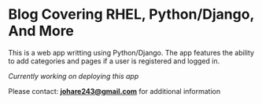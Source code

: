 # Blog Covering RHEL, Python/Django, And More

This is a web app writting using Python/Django.
The app features the ability to add categories and pages if a user is registered and logged in.

_Currently working on deploying this app_

Please contact: **johare243@gmail.com** for additional information
